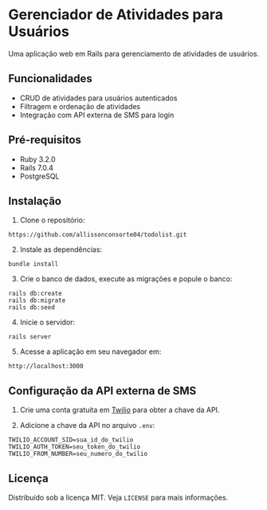# Gerenciador de Atividades para Usuários

Uma aplicação web em Rails para gerenciamento de atividades de usuários.

## Funcionalidades

- CRUD de atividades para usuários autenticados
- Filtragem e ordenação de atividades
- Integração com API externa de SMS para login

## Pré-requisitos

- Ruby 3.2.0
- Rails 7.0.4
- PostgreSQL

## Instalação

1. Clone o repositório:

`https://github.com/allissonconsorte04/todolist.git`


2. Instale as dependências:

`bundle install`


3. Crie o banco de dados, execute as migrações e popule o banco:

```
rails db:create
rails db:migrate
rails db:seed
```

4. Inicie o servidor:

`rails server`


5. Acesse a aplicação em seu navegador em:

`http://localhost:3000`


## Configuração da API externa de SMS

1. Crie uma conta gratuita em [Twilio](https://twilio.com/) para obter a chave da API.

2. Adicione a chave da API no arquivo `.env`:

```
TWILIO_ACCOUNT_SID=sua_id_do_twilio
TWILIO_AUTH_TOKEN=seu_token_do_twilio
TWILIO_FROM_NUMBER=seu_numero_do_twilio
```



## Licença

Distribuído sob a licença MIT. Veja `LICENSE` para mais informações.


